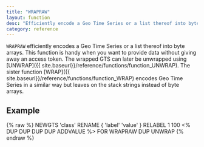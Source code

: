 ```yaml
---
title: "WRAPRAW"
layout: function
desc: "Efficiently encode a Geo Time Series or a list thereof into byte arrays."
category: reference
---
```


`WRAPRAW` efficiently encodes a Geo Time Series or a list thereof into byte arrays. This function is handy when you want to provide data without giving away an access token. The wrapped GTS can later be unwrapped using [UNWRAP]({{ site.baseurl}}/reference/functions/function_UNWRAP). The sister function [WRAP]({{ site.baseurl}}/reference/functions/function_WRAP) encodes Geo Time Series in a similar way but leaves on the stack strings instead of byte arrays.

## Example ##

{% raw %}
<warp10-warpscript-widget backend="{{backend}}"  exec-endpoint="{{execEndpoint}}">NEWGTS
'class' RENAME
{ 'label' 'value' } RELABEL
1 100
<% DUP DUP DUP DUP ADDVALUE %>
FOR
WRAPRAW
DUP
UNWRAP
</warp10-warpscript-widget>
{% endraw %}    
